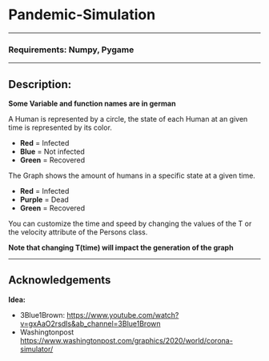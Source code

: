 # Pandemic-Simulation
---





### Requirements: Numpy, Pygame
----


## Description:
**Some Variable and function names are in german**




A Human is represented by a circle, the state of each Human at an given time is represented by its color. 
* **Red** = Infected 
* **Blue** = Not infected
* **Green** = Recovered

The Graph shows the amount of humans in a specific state at a given time.
* **Red** = Infected 
* **Purple** = Dead
* **Green** = Recovered

You can customize the time and speed by changing the values of the T or the velocity attribute of the Persons class.

**Note that changing T(time) will impact the generation of the graph**

---

 ## Acknowledgements
 **Idea:** 
 * 3Blue1Brown: https://www.youtube.com/watch?v=gxAaO2rsdIs&ab_channel=3Blue1Brown
 * Washingtonpost https://www.washingtonpost.com/graphics/2020/world/corona-simulator/ 
